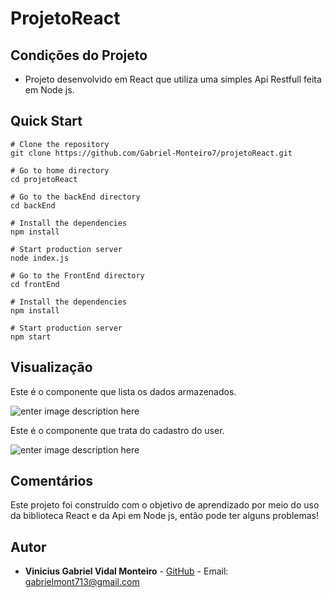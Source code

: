 

# ProjetoReact

## Condições do Projeto

 - Projeto desenvolvido em React que utiliza uma simples Api Restfull  feita em Node js.
 
## Quick Start
	
    # Clone the repository
    git clone https://github.com/Gabriel-Monteiro7/projetoReact.git

	# Go to home directory
	cd projetoReact
	
	# Go to the backEnd directory
	cd backEnd

	# Install the dependencies
	npm install

	# Start production server
	node index.js
	
	# Go to the FrontEnd directory
	cd frontEnd
	
	# Install the dependencies
	npm install

	# Start production server
	npm start

## Visualização

Este é o componente que lista os dados armazenados.

![enter image description here](https://lh3.googleusercontent.com/iIntbX3sO5mI8MaVH5kXX8qa8AH7Gy8XZ51636fbgLM8PYLKpsYkmIj9KfpwarR2GdfOJPwcop4W)


Este é o componente que trata do cadastro do user.

![enter image description here](https://lh3.googleusercontent.com/arHTJIfJ9t9pEDSw2vmwBFyiYa1f38nutZHSfnxNkqCHEZGfdmTOQx2bu2BFksYt6rSMYKljOQbd)

## Comentários
Este projeto foi construído com o objetivo de aprendizado por meio do uso da biblioteca React e da Api em Node js, então pode ter alguns problemas! 

## Autor
- **Vinicius Gabriel Vidal Monteiro** - [GitHub](https://github.com/Gabriel-Monteiro7) - Email: [gabrielmont713@gmail.com](mailto:gabrielmont713@gmail.com)



